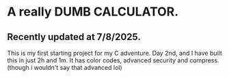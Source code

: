 # A really DUMB CALCULATOR.
## Recently updated at 7/8/2025.

This is my first starting project for my C adventure. Day 2nd, and I have built this in just 2h and 1m. It has color codes, advanced security and compress. (though i wouldn't say that advanced lol)